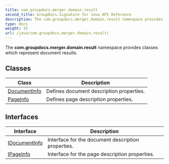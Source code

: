 ```yaml
---
title: com.groupdocs.merger.domain.result
second_title: GroupDocs.Signature for Java API Reference
description: The com.groupdocs.merger.domain.result namespace provides classes which represent document results.
type: docs
weight: 15
url: /java/com.groupdocs.merger.domain.result/
---
```


The **com.groupdocs.merger.domain.result** namespace provides classes which represent document results.


## Classes

| Class | Description |
| --- | --- |
| [DocumentInfo](../com.groupdocs.merger.domain.result/documentinfo) | Defines document description properties. |
| [PageInfo](../com.groupdocs.merger.domain.result/pageinfo) | Defines page description properties. |

## Interfaces

| Interface | Description |
| --- | --- |
| [IDocumentInfo](../com.groupdocs.merger.domain.result/idocumentinfo) | Interface for the document description properties. |
| [IPageInfo](../com.groupdocs.merger.domain.result/ipageinfo) | Interface for the page description properties. |
